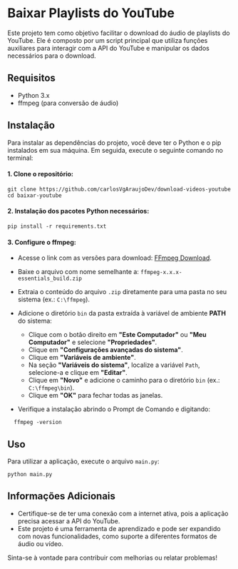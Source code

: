 # Baixar Playlists do YouTube

Este projeto tem como objetivo facilitar o download do áudio de playlists do YouTube. Ele é composto por um script principal que utiliza funções auxiliares para interagir com a API do YouTube e manipular os dados necessários para o download.


## Requisitos

- Python 3.x
- ffmpeg (para conversão de áudio)

## Instalação

Para instalar as dependências do projeto, você deve ter o Python e o pip instalados em sua máquina. Em seguida, execute o seguinte comando no terminal:

#### 1. Clone o repositório:
```
git clone https://github.com/carlosVgAraujoDev/download-videos-youtube
cd baixar-youtube
```

#### 2. Instalação dos pacotes Python necessários:
```
pip install -r requirements.txt
```

#### 3. Configure o ffmpeg:

- Acesse o link com as versões para download: [FFmpeg Download](https://www.gyan.dev/ffmpeg/builds).  
- Baixe o arquivo com nome semelhante a: `ffmpeg-x.x.x-essentials_build.zip`
- Extraia o conteúdo do arquivo `.zip` diretamente para uma pasta no seu sistema (ex.: `C:\ffmpeg`).  
- Adicione o diretório `bin` da pasta extraída à variável de ambiente **PATH** do sistema:
  - Clique com o botão direito em **"Este Computador"** ou **"Meu Computador"** e selecione **"Propriedades"**.
  - Clique em **"Configurações avançadas do sistema"**.
  - Clique em **"Variáveis de ambiente"**.
  - Na seção **"Variáveis do sistema"**, localize a variável `Path`, selecione-a e clique em **"Editar"**.
  - Clique em **"Novo"** e adicione o caminho para o diretório `bin` (ex.: `C:\ffmpeg\bin`).
  - Clique em **"OK"** para fechar todas as janelas.

- Verifique a instalação abrindo o Prompt de Comando e digitando:

```
  ffmpeg -version
```

## Uso

Para utilizar a aplicação, execute o arquivo `main.py`:

```
python main.py
```

## Informações Adicionais

- Certifique-se de ter uma conexão com a internet ativa, pois a aplicação precisa acessar a API do YouTube.
- Este projeto é uma ferramenta de aprendizado e pode ser expandido com novas funcionalidades, como suporte a diferentes formatos de áudio ou vídeo.

Sinta-se à vontade para contribuir com melhorias ou relatar problemas!